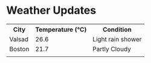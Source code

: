 # Weather Updates

<!-- WEATHER-UPDATE-START -->
<table><tr><th>City</th><th>Temperature (°C)</th><th>Condition</th></tr><tr><td>Valsad</td><td>26.6</td><td>Light rain shower</td></tr><tr><td>Boston</td><td>21.7</td><td>Partly Cloudy</td></tr><tr><td></td><td></td><td></td></tr></table>
<!-- WEATHER-UPDATE-END -->
